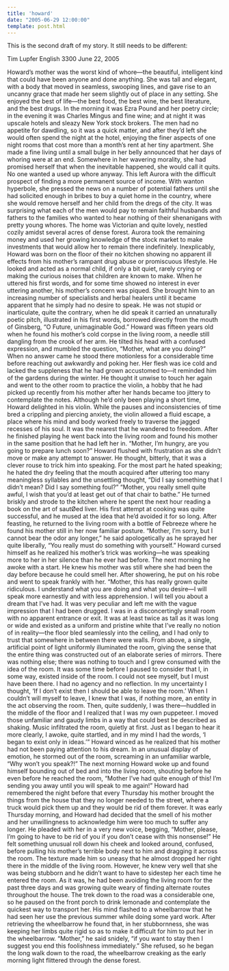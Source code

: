 ```yaml
---
title: 'howard'
date: "2005-06-29 12:00:00"
template: post.html
---
```


This is the second draft of my story. It still needs to be different:

Tim Lupfer English 3300 June 22, 2005

Howard’s mother was the worst kind of whore—the beautiful, intelligent kind that could have been anyone and done anything. She was tall and elegant, with a body that moved in seamless, swooping lines, and gave rise to an uncanny grace that made her seem slightly out of place in any setting. She enjoyed the best of life—the best food, the best wine, the best literature, and the best drugs. In the morning it was Ezra Pound and her poetry circle; in the evening it was Charles Mingus and fine wine; and at night it was upscale hotels and sleazy New York stock brokers. The men had no appetite for dawdling, so it was a quick matter, and after they’d left she would often spend the night at the hotel, enjoying the finer aspects of one night rooms that cost more than a month’s rent at her tiny apartment. She made a fine living until a small bulge in her belly announced that her days of whoring were at an end. Somewhere in her wavering morality, she had promised herself that when the inevitable happened, she would call it quits. No one wanted a used up whore anyway. This left Aurora with the difficult prospect of finding a more permanent source of income. With wanton hyperbole, she pressed the news on a number of potential fathers until she had solicited enough in bribes to buy a quiet home in the country, where she would remove herself and her child from the dregs of the city. It was surprising what each of the men would pay to remain faithful husbands and fathers to the families who wanted to hear nothing of their shenanigans with pretty young whores. The home was Victorian and quite lovely, nestled cozily amidst several acres of dense forest. Aurora took the remaining money and used her growing knowledge of the stock market to make investments that would allow her to remain there indefinitely. Inexplicably, Howard was born on the floor of their no kitchen showing no apparent ill effects from his mother’s rampant drug abuse or promiscuous lifestyle. He looked and acted as a normal child, if only a bit quiet, rarely crying or making the curious noises that children are known to make. When he uttered his first words, and for some time showed no interest in ever uttering another, his mother’s concern was piqued. She brought him to an increasing number of specialists and herbal healers until it became apparent that he simply had no desire to speak. He was not stupid or inarticulate, quite the contrary, when he did speak it carried an unnaturally poetic pitch, illustrated in his first words, borrowed directly from the mouth of Ginsberg, “O Future, unimaginable God.” Howard was fifteen years old when he found his mother’s cold corpse in the living room, a needle still dangling from the crook of her arm. He tilted his head with a confused expression, and mumbled the question, “Mother, what are you doing?” When no answer came he stood there motionless for a considerable time before reaching out awkwardly and poking her. Her flesh was ice cold and lacked the suppleness that he had grown accustomed to—it reminded him of the gardens during the winter. He thought it unwise to touch her again and went to the other room to practice the violin, a hobby that he had picked up recently from his mother after her hands became too jittery to contemplate the notes. Although he’d only been playing a short time, Howard delighted in his violin. While the pauses and inconsistencies of time bred a crippling and piercing anxiety, the violin allowed a fluid escape, a place where his mind and body worked freely to traverse the jagged recesses of his soul. It was the nearest that he wandered to freedom. After he finished playing he went back into the living room and found his mother in the same position that he had left her in. “Mother, I’m hungry, are you going to prepare lunch soon?” Howard flushed with frustration as she didn’t move or make any attempt to answer. He thought, bitterly, that it was a clever rouse to trick him into speaking. For the most part he hated speaking; he hated the dry feeling that the mouth acquired after uttering too many meaningless syllables and the unsettling thought, “Did I say something that I didn’t mean? Did I say something foul?” “Mother, you really smell quite awful, I wish that you’d at least get out of that chair to bathe.” He turned briskly and strode to the kitchen where he spent the next hour reading a book on the art of sautØed liver. His first attempt at cooking was quite successful, and he mused at the idea that he’d avoided it for so long. After feasting, he returned to the living room with a bottle of Febreeze where he found his mother still in her now familiar posture. “Mother, I’m sorry, but I cannot bear the odor any longer,” he said apologetically as he sprayed her quite liberally, “You really must do something with yourself.” Howard cursed himself as he realized his mother’s trick was working—he was speaking more to her in her silence than he ever had before. The next morning he awoke with a start. He knew his mother was still where she had been the day before because he could smell her. After showering, he put on his robe and went to speak frankly with her. “Mother, this has really grown quite ridiculous. I understand what you are doing and what you desire—I will speak more earnestly and with less apprehension. I will tell you about a dream that I’ve had. It was very peculiar and left me with the vague impression that I had been drugged. I was in a disconcertingly small room with no apparent entrance or exit. It was at least twice as tall as it was long or wide and existed as a uniform and pristine white that I’ve really no notion of in reality—the floor bled seamlessly into the ceiling, and I had only to trust that somewhere in between there were walls. From above, a single, artificial point of light uniformly illuminated the room, giving the sense that the entire thing was constructed out of an elaborate series of mirrors. There was nothing else; there was nothing to touch and I grew consumed with the idea of the room. It was some time before I paused to consider that I, in some way, existed inside of the room. I could not see myself, but I must have been there. I had no agency and no reflection. In my uncertainty I thought, ‘If I don’t exist then I should be able to leave the room.’ When I couldn’t will myself to leave, I knew that I was, if nothing more, an entity in the act observing the room. Then, quite suddenly, I was there—huddled in the middle of the floor and I realized that I was my own puppeteer. I moved those unfamiliar and gaudy limbs in a way that could best be described as shaking. Music infiltrated the room, quietly at first. Just as I began to hear it more clearly, I awoke, quite startled, and in my mind I had the words, ‘I began to exist only in ideas.’” Howard winced as he realized that his mother had not been paying attention to his dream. In an unusual display of emotion, he stormed out of the room, screaming in an unfamiliar warble, “Why won’t you speak?!” The next morning Howard woke up and found himself bounding out of bed and into the living room, shouting before he even before he reached the room, “Mother I’ve had quite enough of this! I’m sending you away until you will speak to me again!” Howard had remembered the night before that every Thursday his mother brought the things from the house that they no longer needed to the street, where a truck would pick them up and they would be rid of them forever. It was early Thursday morning, and Howard had decided that the smell of his mother and her unwillingness to acknowledge him were too much to suffer any longer. He pleaded with her in a very new voice, begging, “Mother, please, I’m going to have to be rid of you if you don’t cease with this nonsense!” He felt something unusual roll down his cheek and looked around, confused, before pulling his mother’s terrible body next to him and dragging it across the room. The texture made him so uneasy that he almost dropped her right there in the middle of the living room. However, he knew very well that she was being stubborn and he didn’t want to have to sidestep her each time he entered the room. As it was, he had been avoiding the living room for the past three days and was growing quite weary of finding alternate routes throughout the house. The trek down to the road was a considerable one, so he paused on the front porch to drink lemonade and contemplate the quickest way to transport her. His mind flashed to a wheelbarrow that he had seen her use the previous summer while doing some yard work. After retrieving the wheelbarrow he found that, in her stubbornness, she was keeping her limbs quite rigid so as to make it difficult for him to put her in the wheelbarrow. “Mother,” he said snidely, “if you want to stay then I suggest you end this foolishness immediately.” She refused, so he began the long walk down to the road, the wheelbarrow creaking as the early morning light flittered through the dense forest.